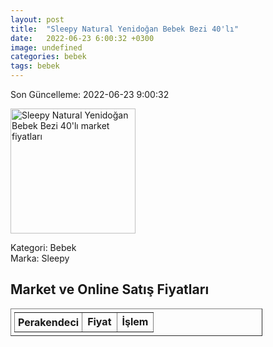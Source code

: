 ```yaml
---
layout: post
title:  "Sleepy Natural Yenidoğan Bebek Bezi 40'lı"
date:   2022-06-23 6:00:32 +0300
image: undefined
categories: bebek
tags: bebek
---
```


Son Güncelleme: 2022-06-23 9:00:32

<img src="undefined" width="200" alt="Sleepy Natural Yenidoğan Bebek Bezi 40'lı market fiyatları" />

Kategori: Bebek
<br />
Marka: Sleepy

<h2>Market ve Online Satış Fiyatları</h2>

<table border="1" style="padding: 5px;width:80%;">
  <tr>
    <td style="padding: 5px;"><strong>Perakendeci</strong></td>
    <td><strong>Fiyat</strong></td>
    <td><strong>İşlem</strong></td>
  </tr>
  
</table>
